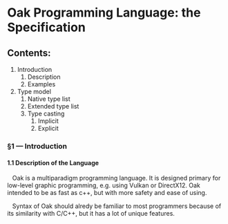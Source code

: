 # Oak Programming Language: the Specification

## Contents:

1. Introduction
    1. Description
    2. Examples
2. Type model
    1. Native type list
    2. Extended type list
    3. Type casting
        1. Implicit
        2. Explicit

### &sect;1&nbsp;&mdash;&nbsp;Introduction

#### 1.1 Description of the Language

&nbsp;&nbsp;&nbsp;Oak is a multiparadigm programming language.
It is designed primary for low-level graphic programming, e.g.
using Vulkan or DirectX12.
Oak intended to be as fast as c++, but with more safety and ease of using.

&nbsp;&nbsp;&nbsp;Syntax of Oak should alredy be familiar to most
programmers because of its similarity with C/C++, but it has a lot of unique
features.
